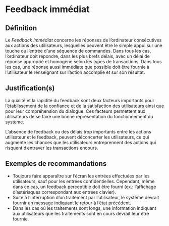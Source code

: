 # Feedback immédiat

## Définition

Le *Feedback Immédiat* concerne les réponses de l’ordinateur consécutives aux actions des utilisateurs, lesquelles peuvent être le simple appui sur une touche ou l’entrée d’une séquence de commandes. Dans tous les cas, l’ordinateur doit répondre, dans les plus brefs délais, avec un délai de réponse approprié et homogène selon les types de transactions. Dans tous les cas, une réponse aussi immédiate que possible doit être fournie à l’utilisateur le renseignant sur l’action accomplie et sur son résultat.

## Justification(s)

La qualité et la rapidité du feedback sont deux facteurs importants pour l’établissement de la confiance et de la satisfaction des utilisateurs ainsi que pour leur compréhension du dialogue. Ces facteurs permettent aux utilisateurs de se faire une bonne représentation du fonctionnement du système.

L’absence de feedback ou des délais trop importants entre les actions utilisateur et le feedback, peuvent déconcerter les utilisateurs, ce qui augmente les chances que les utilisateurs entreprennent des actions qui risquent d’entraver les transactions encours.

## Exemples de recommandations

* Toujours faire apparaître sur l’écran les entrées effectuées par les utilisateurs, sauf pour les entrées confidentielles. Cependant, même dans ce cas, un feedback perceptible doit être fourni (ex.: l’affichage d’astérisques correspondant aux entrées clavier).
* Suite à l’interruption d’un traitement par l’utilisateur, le système devrait fournir un message indiquant le retour à l’état précédent.
* Dans les cas où les traitements sont longs, une information indiquant aux utilisateurs que les traitements sont en cours devrait leur être fournie.

